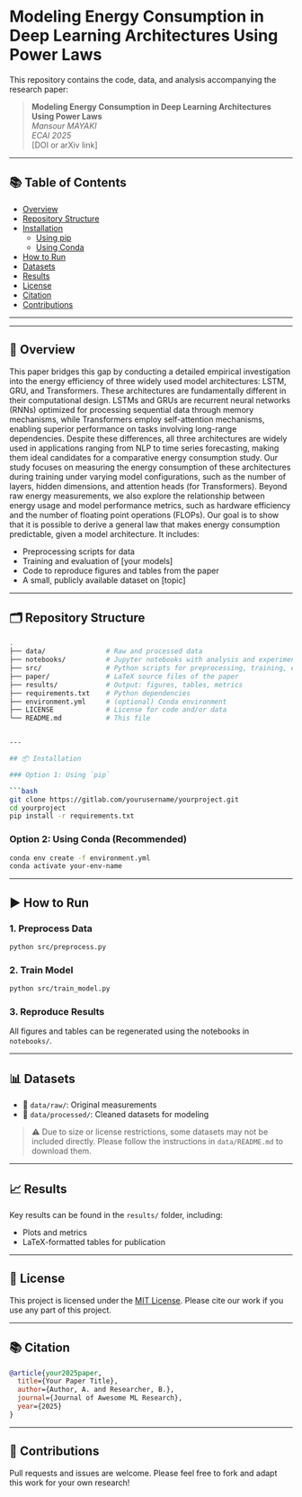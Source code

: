 # Modeling Energy Consumption in Deep Learning Architectures Using Power Laws

This repository contains the code, data, and analysis accompanying the research paper:

> **Modeling Energy Consumption in Deep Learning Architectures Using Power Laws**  
> _Mansour MAYAKI_  
> _ECAI 2025_  
> [DOI or arXiv link]


---

## 📚 Table of Contents

- [Overview](#-overview)
- [Repository Structure](#-repository-structure)
- [Installation](#-installation)
  - [Using pip](#option-1-using-pip)
  - [Using Conda](#option-2-using-conda-recommended)
- [How to Run](#️-how-to-run)
- [Datasets](#-datasets)
- [Results](#-results)
- [License](#-license)
- [Citation](#-citation)
- [Contributions](#-contributions)

---
---

## 📄 Overview

This paper bridges this gap by conducting a detailed empirical investigation into the energy efficiency of three widely used model architectures: LSTM, GRU, and Transformers. These architectures are fundamentally different in their computational design. LSTMs and GRUs are recurrent neural networks (RNNs) optimized for processing sequential data through memory mechanisms, while Transformers employ self-attention mechanisms, enabling superior performance on tasks involving long-range dependencies. Despite these differences, all three architectures are widely used in applications ranging from NLP to time series forecasting, making them ideal candidates for a comparative energy consumption study.
Our study focuses on measuring the energy consumption of these architectures during training under varying model configurations, such as the number of layers, hidden dimensions, and attention heads (for Transformers). Beyond raw energy measurements, we also explore the relationship between energy usage and model performance metrics, such as hardware efficiency and the number of floating point operations (FLOPs). Our goal is to show that it is possible to derive a general law that makes energy consumption predictable, given a model architecture.
It includes:
- Preprocessing scripts for data
- Training and evaluation of [your models]
- Code to reproduce figures and tables from the paper
- A small, publicly available dataset on [topic]

---

## 🗂 Repository Structure

```bash
.
├── data/               # Raw and processed data
├── notebooks/          # Jupyter notebooks with analysis and experiments
├── src/                # Python scripts for preprocessing, training, etc.
├── paper/              # LaTeX source files of the paper
├── results/            # Output: figures, tables, metrics
├── requirements.txt    # Python dependencies
├── environment.yml     # (optional) Conda environment
├── LICENSE             # License for code and/or data
└── README.md           # This file


---

## 📦 Installation

### Option 1: Using `pip`

```bash
git clone https://gitlab.com/yourusername/yourproject.git
cd yourproject
pip install -r requirements.txt
```

### Option 2: Using Conda (Recommended)

```bash
conda env create -f environment.yml
conda activate your-env-name
```

---

## ▶️ How to Run

### 1. Preprocess Data

```bash
python src/preprocess.py
```

### 2. Train Model

```bash
python src/train_model.py
```

### 3. Reproduce Results

All figures and tables can be regenerated using the notebooks in `notebooks/`.

---

## 📊 Datasets

* 📂 `data/raw/`: Original measurements
* 📂 `data/processed/`: Cleaned datasets for modeling

> ⚠️ Due to size or license restrictions, some datasets may not be included directly. Please follow the instructions in `data/README.md` to download them.

---

## 📈 Results

Key results can be found in the `results/` folder, including:

* Plots and metrics
* LaTeX-formatted tables for publication

---

## 📜 License

This project is licensed under the [MIT License](LICENSE).
Please cite our work if you use any part of this project.

---

## 📚 Citation

```bibtex
@article{your2025paper,
  title={Your Paper Title},
  author={Author, A. and Researcher, B.},
  journal={Journal of Awesome ML Research},
  year={2025}
}
```

---

## 🤝 Contributions

Pull requests and issues are welcome. Please feel free to fork and adapt this work for your own research!

```



